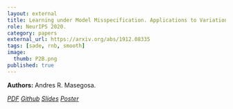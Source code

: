 ```yaml
---
layout: external
title: Learning under Model Misspecification. Applications to Variational and Ensemble methods
role: NeurIPS 2020.
category: papers
external_url: https://arxiv.org/abs/1912.08335
tags: [sade, rnb, smooth]
image:
  thumb: P2B.png
published: true
---
```


**Authors:** Andres R. Masegosa.


<!--

Virtually any model we use in machine learning to make predictions does not perfectly represent reality. So, most of the learning happens under model misspecification. In this work, we present a novel analysis of the generalization performance of Bayesian model averaging under model misspecification and i.i.d. data using a new family of second-order PAC-Bayes bounds. This analysis shows, in simple and intuitive terms, that Bayesian model averaging provides suboptimal generalization performance when the model is misspecified. In consequence, we provide strong theoretical arguments showing that Bayesian methods are not optimal for learning predictive models, unless the model class is perfectly specified. Using novel second-order PAC-Bayes bounds, we derive a new family of Bayesian-like algorithms, which can be implemented as variational and ensemble methods. The output of these algorithms is a new posterior distribution, different from the Bayesian posterior, which induces a posterior predictive distribution with better generalization performance. Experiments with Bayesian neural networks illustrate these findings.


Masegosa, A. R., Learning under Model Misspecification: Applications to Variational and Ensemble methods. Submitted to NeurIPS 2020.

Masegosa, A. R., Bayesian model averaging is suboptimal for generalization under model misspecification. ICML 2020 Workshop on Uncertainty and Robustness in Deep Learning 2020.
-->

<a href="https://arxiv.org/abs/1912.08335"><i class="fa fa-file-pdf-o" aria-hidden="true"> PDF</i></a> 
<a href="https://github.com/PGM-Lab/PAC2BAYES"><i class="fa fa-github" aria-hidden="true" > Github</i></a> 
<a href="/papers/2020-NeurIPS-P2B-Slides.pdf"><i class="fa fa-line-chart" aria-hidden="true" > Slides</i></a>
<a href="/papers/2020-NeurIPS-P2B-Poster.pdf"><i class="fa fa-line-chart" aria-hidden="true" > Poster</i></a>
